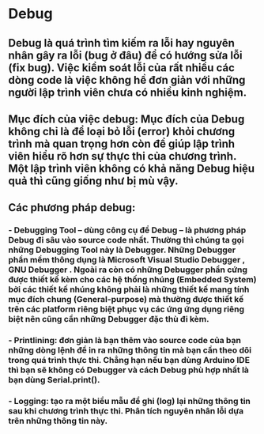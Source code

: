 # Debug
## Debug là quá trình tìm kiếm ra lỗi hay nguyên nhân gây ra lỗi (bug ở đâu) để có hướng sửa lỗi (fix bug). Việc kiểm soát lỗi của rất nhiều các dòng code là việc không hề đơn giản với những người lập trình viên chưa có nhiều kinh nghiệm.
## Mục đích của việc debug: Mục đích của Debug không chỉ là để loại bỏ lỗi (error) khỏi chương trình mà quan trọng hơn còn để giúp lập trình viên hiểu rõ hơn sự thực thi của chương trình. Một lập trình viên không có khả năng Debug hiệu quả thì cũng giống như bị mù vậy.
## Các phương pháp debug: 
### - Debugging Tool – dùng công cụ để Debug – là phương pháp Debug đi sâu vào source code nhất. Thường thì chúng ta gọi những Debugging Tool này là Debugger. Những Debugger phần mềm thông dụng là Microsoft Visual Studio Debugger , GNU Debugger . Ngoài ra còn có những Debugger phần cứng được thiết kế kèm cho các hệ thống nhúng (Embedded System) bởi các thiết kế nhúng không phải là những thiết kế mang tính mục đích chung (General-purpose) mà thường được thiết kế trên các platform riêng biệt phục vụ các ứng ứng dụng riêng biệt nên cũng cần những Debugger đặc thù đi kèm.
### - Printlining: đơn giản là bạn thêm vào source code của bạn những dòng lệnh để in ra những thông tin mà bạn cần theo dõi trong quá trình thực thi. Chẳng hạn nếu bạn dùng Arduino IDE thì bạn sẽ không có Debugger và cách Debug phù hợp nhất là bạn dùng Serial.print().
### - Logging: tạo ra một biểu mẫu để ghi (log) lại những thông tin sau khi chương trình thực thi. Phân tích nguyên nhân lỗi dựa trên những thông tin này.
###